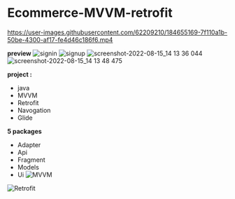 # Ecommerce-MVVM-retrofit

 https://user-images.githubusercontent.com/62209210/184655169-7f110a1b-50be-4300-af17-fe4d46c186f6.mp4

**preview**
![signin]("https://user-images.githubusercontent.com/62209210/184658236-03f797b0-5a0d-4bdd-9ad2-c5ecc69105d0.png)
![signup](https://user-images.githubusercontent.com/62209210/184658240-49a3f726-94c4-4eea-9af3-6ab7616dfb3c.png)
![screenshot-2022-08-15_14 13 36 044](https://user-images.githubusercontent.com/62209210/184658242-af9ed52b-3c6b-403f-b55b-75e3a3e048dd.png)
![screenshot-2022-08-15_14 13 48 475](https://user-images.githubusercontent.com/62209210/184658244-2929fa51-e3a4-4008-8b1a-579f18fd6541.png)

**project :**
- java
- MVVM 
- Retrofit
- Navogation
- Glide

**5 packages**
- Adapter 
- Api 
- Fragment
- Models
- Ui
![MVVM](https://user-images.githubusercontent.com/62209210/184653790-b6485c1e-8048-4830-b987-b2d875fbb01a.png)

![Retrofit](https://user-images.githubusercontent.com/62209210/184657473-6d487c5c-8d68-4326-b273-4251af3c5ddc.png)



